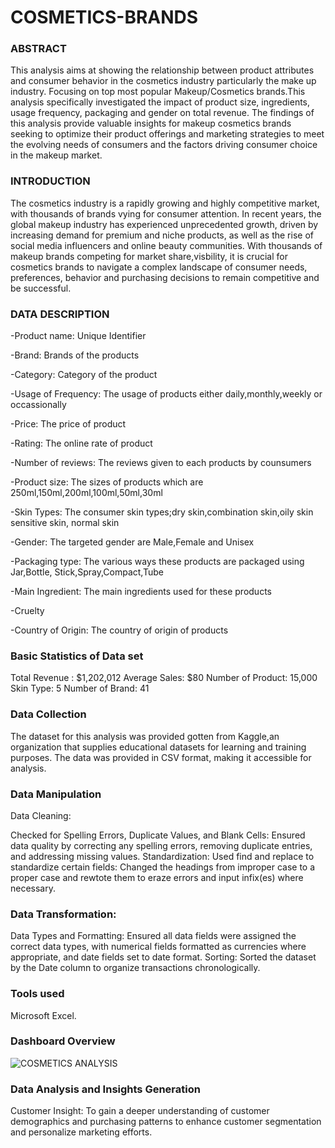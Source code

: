 # COSMETICS-BRANDS
### ABSTRACT
This analysis aims at showing the relationship between product attributes and consumer behavior in the cosmetics industry particularly the make up industry. Focusing on top most popular Makeup/Cosmetics brands.This analysis specifically investigated the impact of product size, ingredients, usage frequency, packaging and gender on total revenue. The findings of this analysis provide valuable insights for makeup cosmetics brands seeking to optimize their product offerings and marketing strategies to meet the evolving needs of consumers and the factors driving consumer choice in the makeup market.

### INTRODUCTION
The cosmetics industry is a rapidly growing and highly competitive market, with thousands of brands vying for consumer attention. In recent years, the global makeup industry has experienced unprecedented growth, driven by increasing demand for premium and niche products, as well as the rise of social media influencers and online beauty communities. With thousands of makeup brands competing for market share,visbility, it is crucial for cosmetics brands to navigate a complex landscape of consumer needs, preferences, behavior and purchasing decisions to remain competitive and be successful.

### DATA DESCRIPTION
-Product name: Unique Identifier

-Brand: Brands of the products

-Category: Category of the product

-Usage of Frequency: The usage of products either daily,monthly,weekly or occassionally

-Price: The price of product

-Rating: The online rate of product

-Number of reviews: The reviews given to each products by counsumers

-Product size: The sizes of products which are 250ml,150ml,200ml,100ml,50ml,30ml

-Skin Types: The consumer skin types;dry skin,combination skin,oily skin sensitive skin, normal skin

-Gender: The targeted gender are Male,Female and Unisex

-Packaging type: The various ways these products are packaged using Jar,Bottle, Stick,Spray,Compact,Tube

-Main Ingredient: The main ingredients used for these products

-Cruelty

-Country of Origin: The country of origin of products


### Basic Statistics of Data set
Total Revenue : $1,202,012
Average Sales: $80
Number of Product: 15,000
Skin Type: 5
Number of Brand: 41

### Data Collection
The dataset for this analysis was provided gotten from Kaggle,an organization that supplies educational datasets for learning and training purposes. The data was provided in CSV format, making it accessible for analysis.


### Data Manipulation
Data Cleaning:

Checked for Spelling Errors, Duplicate Values, and Blank Cells: Ensured data quality by correcting any spelling errors, removing duplicate entries, and addressing missing values.
Standardization: Used find and replace to standardize certain fields:
Changed the headings from improper case to a proper case and rewtote them to eraze errors and input infix(es) where necessary.

### Data Transformation:

Data Types and Formatting: Ensured all data fields were assigned the correct data types, with numerical fields formatted as currencies where appropriate, and date fields set to date format.
Sorting: Sorted the dataset by the Date column to organize transactions chronologically.


### Tools used
Microsoft Excel. 

### Dashboard Overview

![COSMETICS ANALYSIS](https://github.com/user-attachments/assets/c96a2c84-cf00-4174-859a-43135db85003)


### Data Analysis and Insights Generation
Customer Insight: To gain a deeper understanding of customer demographics and purchasing patterns to enhance customer segmentation and personalize marketing efforts.

